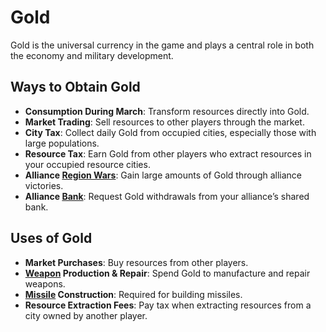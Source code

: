 # Gold

Gold is the universal currency in the game and plays a central role in both the economy and military development.

## Ways to Obtain Gold
- **Consumption During March**: Transform resources directly into Gold.
- **Market Trading**: Sell resources to other players through the market.
- **City Tax**: Collect daily Gold from occupied cities, especially those with large populations.
- **Resource Tax**: Earn Gold from other players who extract resources in your occupied resource cities.
- **Alliance [Region Wars](../alliances/regional.md)**: Gain large amounts of Gold through alliance victories.
- **Alliance [Bank](../alliances/bank.md)**: Request Gold withdrawals from your alliance’s shared bank.

## Uses of Gold
- **Market Purchases**: Buy resources from other players.
- **[Weapon](../weapons/overview.md) Production & Repair**: Spend Gold to manufacture and repair weapons.
- **[Missile](../weapons/missiles.md) Construction**: Required for building missiles.
- **Resource Extraction Fees**: Pay tax when extracting resources from a city owned by another player.